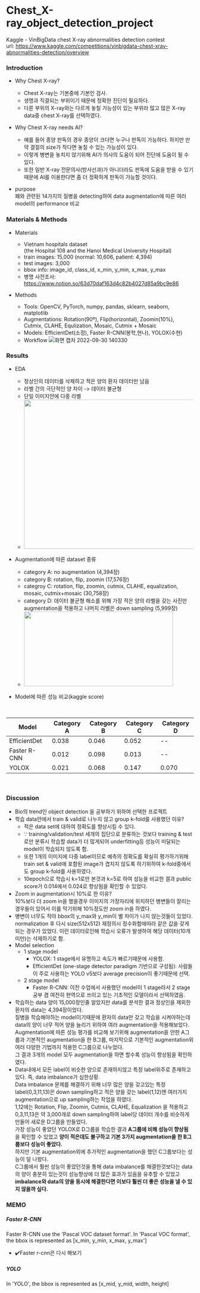 # Chest_X-ray_object_detection_project
Kaggle - VinBigData chest X-ray abnormalities detection contest </br>
url: https://www.kaggle.com/competitions/vinbigdata-chest-xray-abnormalities-detection/overview </br>

### Introduction
* Why Chest X-ray?
  * Chest X-ray는 기본중에 기본인 검사.
  * 생명과 직결되는 부위이기 때문에 정확한 진단이 필요하다.
  * 다른 부위의 X-ray와는 다르게 놓칠 가능성이 있는 부위라 많고 많은 X-ray data중 chest X-ray를 선택하였다.
  
* Why Chest X-ray needs AI?
  * 예를 들어 종양 판독의 경우 종양이 크다면 누구나 판독이 가능하다. 하지만 만약 결절의 size가 작다면 놓칠 수 있는 가능성이 있다.
  * 이렇게 병변을 놓치지 않기위해 AI가 의사의 도움이 되어 진단에 도움이 될 수 있다.
  * 또한 일반 X-ray 전문의사(방사선과)가 아니더라도 판독에 도움을 받을 수 있기때문에 AI를 이용한다면 좀 더 정확하게 판독이 가능할 것이다.
* purpose </br>
폐와 관련된 14가지의 질병을 detecting하여 data augmentation에 따른 여러 model의 performance 비교

### Materials & Methods
* Materials
  * Vietnam hospitals dataset </br>
  (the Hospital 108 and the Hanoi Medical University Hospital)
  * train images: 15,000 (normal: 10,606, patient: 4,394)
  * test images: 3,000
  * bbox info: image_id, class_id, x_min, y_min, x_max, y_max
  * 병명 사전조사: </br>
  https://www.notion.so/63d70daf163d4c82b4027d85a9bc9e86

* Methods
  * Tools: OpenCV, PyTorch, numpy, pandas, sklearn, seaborn, matplotlib
  * Augmentations: Rotation(90º), Flip(horizontal), Zoomin(10%), Cutmix, CLAHE, Equlization, Mosaic, Cutmix + Mosaic
  * Models: EfficientDet(소정), Faster R-CNN(봉학,현나), YOLOX(수현)
  * Workflow
   ![화면 캡처 2022-09-30 140330](https://user-images.githubusercontent.com/61971952/193194200-5f44aa1e-2fd4-410a-be1b-1d16b6be21cc.png)

### Results
* EDA
  * 정상인의 데이터를 삭제하고 적은 양의 환자 데이터만 남음
  * 라벨 간의 극단적인 양 차이 -> 데이터 불균형
  * 단일 이미지안에 다중 라벨
  * <img src="https://user-images.githubusercontent.com/61971952/193209874-ebc78a59-5b58-4816-8412-c841a3b6099f.png" width="600" height="400"/>

* Augmentation에 따른 dataset 종류
  * category A: no augmentation (4,394장)
  * category B: rotation, flip, zoomin (17,576장)
  * categroy C: rotation, flip, zoomin, cutmix, CLAHE, equalization, mosaic, cutmix+mosaic (30,758장)
  * category D: 데이터 불균형 해소를 위해 가장 적은 양의 라벨을 갖는 사진만 augmentation을 적용하고 나머지 라벨은 down sampling (5,999장)
  * <img src="https://user-images.githubusercontent.com/61971952/193212025-c29832b9-b649-41f9-8e58-7ad8a5b25c56.png" width="400" height="200"/>
  
  
* Model에 따른 성능 비교(kaggle score)
</br>

Model | Category A | Category B | Category C | Category D
-------|-------|-------|-------|-------|
EfficientDet | 0.038 | 0.046 | 0.052 | --
Faster R-CNN | 0.012 | 0.098 | 0.013 | --
YOLOX  |  0.021  | 0.068 | 0.147 | 0.070
   
</br>


### Discussion
* Bio의 trend인 object detection 을 공부하기 위하여 선택한 프로젝트
* 학습 data안에서 train & valid로 나누지 않고 group k-fold를 사용했던 이유?
  * 적은 data set에 대하여 정확도를 향상시킬 수 있다.
  * ∵ training/validation/test 세개의 집단으로 분류하는 것보다 training & test로만 분류시 학습할 data가 더 많게되어 underfitting등 성능이 미달되는 model이 학습되지 않도록 함.
  * 또한 1개의 이미지에 다중 label이므로 예측의 정확도를 확실히 평가하기위해 train set & valid에 포함된 image가 겹치지 않도록 하기위하여 k-fold중에서도 group k-fold를 사용하였다.
  * 10epoch으로 학습시 k=1로만 본것과 k=5로 하여 성능을 비교한 결과 public score가 0.014에서 0.024로 향상됨을 확인할 수 있었다. 
* Zoom in augmentation시 10%로 한 이유? </br>
10%보다 더 zoom in을 했을경우 이미지의 가장자리에 위치하던 병변들이 잘리는 경우들이 있어서 이를 막기위해 10%정도만 zoom in을 하였다.
* 병변이 너무도 작아 bbox의 y_max와 y_min이 별 차이가 나지 않는것들이 있었다. </br>
normalization 후 다시 size(512x512) 재정의시 정수화함에따라 같은 값을 갖게되는 경우가 있었다. 이런 데이터로인해 학습시 오류가 발생하여 해당 데이터(10개 미만)는 삭제하기로 함.
* Model selection
  * 1 stage model
    * YOLOX: 1 stage에서 유명하고 속도가 빠르기때문에 사용함.
    * EfficientDet (one-stage detector paradigm 기반으로 구성됨): 사람들이 주로 사용하는 YOLO v5보다 average precision이 좋기때문에 선택.
  * 2 stage model
    * Faster R-CNN: 이전 수업에서 사용했던 model이 1 stage라서 2 stage 공부 겸 여전히 현역으로 쓰이고 있는 기초적인 모델이라서 선택하였음.
* 학습하는 data 양이 15,000장인줄 알았지만 data를 분석한 결과 정상인을 제외한 환자의 data는 4,394장이었다. </br>
질병을 학습해야하는 model이기때문에 환자의 data만 갖고 학습을 시켜야하는데 data의 양이 너무 적어 양을 늘리기 위하여 여러 augmentation을 적용해보았다. </br>
 Augmentation에 따른 성능 평가를 비교해 보기위해 augmentation을 안한 A그룹과 기본적인 augmentation을 한 B그룹, 마지막으로 기본적인 augmentation외 여러 다양한 기법까지 적용한 C그룹으로 나누었다. </br>
 그 결과 3개의 model 모두 augmentation을 하면 할수록 성능이 향상됨을 확인하였다.
* Data내에서 모든 label이 비슷한 양으로 존재하지않고 특정 label위주로 존재하고있다. 즉, data imbalance가 심한상황. </br>
Data imbalance 문제를 해결하기 위해 너무 많은 양을 갖고있는 특정 label(0,3,11,13)은 down sampling하고 적은 양을 갖는 label(1,12)엔 여러가지 augmentation으로 up sampling하는 작업을 하였다. </br>
1,12에는 Rotation, Flip, Zoomin, Cutmix, CLAHE, Equalization 을 적용하고 </br>
0,3,11,13은 약 3,000개로 down sampling하여 label당 데이터 개수를 비슷하게 만들어 새로운 D그룹을 만들었다. </br>
가장 성능이 좋았던 YOLOX로 D그룹을 학습한 결과 **A그룹에 비해 성능이 향상됨** 을 확인할 수 있었고 **양이 적은데도 불구하고 기본 3가지 augmentation을 한 B그룹보다 성능이 좋았다.** </br>
하지만 기본 augmentation외에 추가적인 augmentation을 했던 C그룹보다는 성능이 덜 나왔다. </br>
C그룹에서 훨씬 성능이 좋았던것을 통해 data imbalance를 해결한것보다는 data의 양이 충분히 있는것이 성능향상에 더 많은 효과가 있음을 유추할 수 있었고 </br>
**imbalance와 data의 양을 동시에 해결한다면 이보다 훨씬 더 좋은 성능을 낼 수 있지 않을까 싶다.**

### MEMO
##### Faster R-CNN
Faster R-CNN use the 'Pascal VOC dataset format'.
In 'Pascal VOC format', the bbox is represented as [x_min, y_min, x_max, y_max']
* ✔️Faster r-cnn은 다시 해보기
##### YOLO
In 'YOLO', the bbox is represented as [x_mid, y_mid, width, height]
